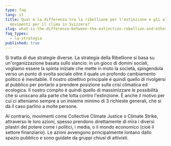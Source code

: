 ```yaml
---
type: faq
lang: it
title: Qual è la differenza tra la ribellione per l'estinzione e gli altri
  movimenti per il clima in Svizzera?
slug: what-is-the-difference-between-the-extinction-rebellion-and-other-climate-movements-in-Switzerland
faq_types:
  - la-strategia
published: true
---
```

Si tratta di due strategie diverse. La strategia della Ribellione si basa su un'organizzazione basata sullo slancio: in un gioco di domini sociali, vogliamo essere la spinta iniziale che mette in moto la società, spingendola verso un punto di svolta sociale oltre il quale un profondo cambiamento politico è inevitabile. Il nostro obiettivo principale è quindi quello di rivolgersi al pubblico per portarlo a prendere posizione sulla crisi climatica ed ecologica. Il nostro compito è quindi quello di massimizzare le possibilità che si uniscano alla parte che lotta contro l'estinzione. È anche il motivo per cui ci atteniamo sempre a un insieme minimo di 3 richieste generali, che si dà il caso parlino a molte persone. 

Al contrario, movimenti come Collective Climate Justice o Climate Strike, attraverso le loro azioni, spesso prendono direttamente di mira i diversi pilastri del potere come i politici, i media, o il mondo economico (cioè il settore finanziario). Le azioni avvengono principalmente lontano dallo spazio pubblico e sono guidate da gruppi chiusi di attivisti.
